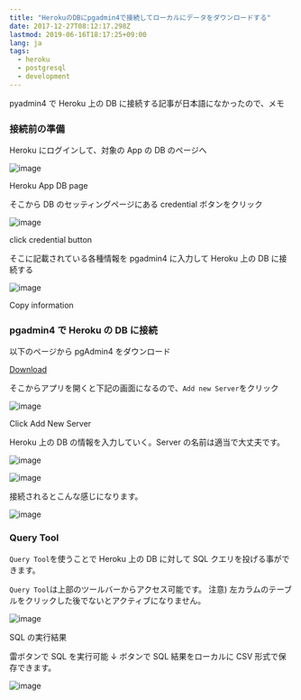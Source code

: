 ```yaml
---
title: "HerokuのDBにpgadmin4で接続してローカルにデータをダウンロードする"
date: 2017-12-27T08:12:17.298Z
lastmod: 2019-06-16T18:17:25+09:00
lang: ja
tags:
  - heroku
  - postgresql
  - development
---
```


pyadmin4 で Heroku 上の DB に接続する記事が日本語になかったので、メモ

### 接続前の準備

Heroku にログインして、対象の App の DB のページへ

![image](/posts/2017-12-27/images/1.png)

Heroku App DB page

そこから DB のセッティングページにある credential ボタンをクリック

![image](/posts/2017-12-27/images/2.png)

click credential button

そこに記載されている各種情報を pgadmin4 に入力して Heroku 上の DB に接続する

![image](/posts/2017-12-27/images/3.png)

Copy information

### pgadmin4 で Heroku の DB に接続

以下のページから pgAdmin4 をダウンロード

[Download](https://www.pgadmin.org/download/)

そこからアプリを開くと下記の画面になるので、`Add new Server`をクリック

![image](/posts/2017-12-27/images/4.png)

Click Add New Server

Heroku 上の DB の情報を入力していく。Server の名前は適当で大丈夫です。

![image](/posts/2017-12-27/images/5.png)

![image](/posts/2017-12-27/images/6.png)

接続されるとこんな感じになります。

![image](/posts/2017-12-27/images/7.png)

### Query Tool

`Query Tool`を使うことで Heroku 上の DB に対して SQL クエリを投げる事ができます。

`Query Tool`は上部のツールバーからアクセス可能です。 注意) 左カラムのテーブルをクリックした後でないとアクティブになりません。

![image](/posts/2017-12-27/images/8.png)

SQL の実行結果

雷ボタンで SQL を実行可能 ↓ ボタンで SQL 結果をローカルに CSV 形式で保存できます。

![image](/posts/2017-12-27/images/9.png)
